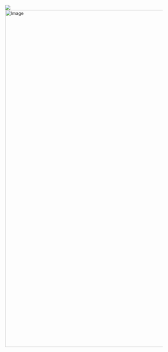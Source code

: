 ![](https://komarev.com/ghpvc/?username=your-github-username&style=plastic&color=F8EEEC&label=🐰)
<img width="1920" height="1080" alt="Image" src="https://github.com/user-attachments/assets/a9edfabb-b949-4a74-8c93-9e6982dcc74c" />
